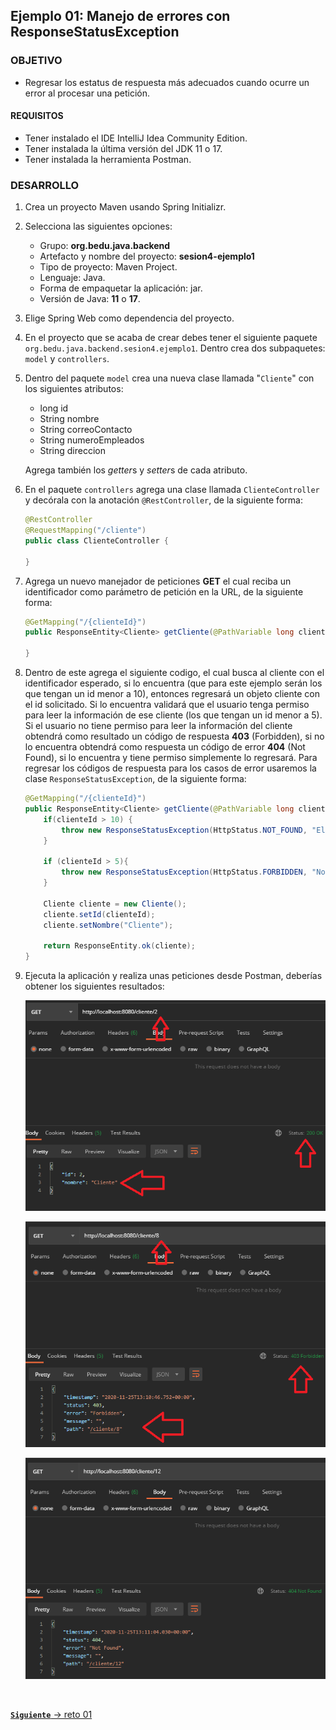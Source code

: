 ## Ejemplo 01: Manejo de errores con ResponseStatusException

### OBJETIVO
- Regresar los estatus de respuesta más adecuados cuando ocurre un error al procesar una petición.

#### REQUISITOS
- Tener instalado el IDE IntelliJ Idea Community Edition.
- Tener instalada la última versión del JDK 11 o 17.
- Tener instalada la herramienta Postman.


### DESARROLLO

1. Crea un proyecto Maven usando Spring Initializr.

2. Selecciona las siguientes opciones:

    - Grupo: **org.bedu.java.backend**
    - Artefacto y nombre del proyecto: **sesion4-ejemplo1**
    - Tipo de proyecto: Maven Project.
    - Lenguaje: Java.
    - Forma de empaquetar la aplicación: jar.
    - Versión de Java: **11** o **17**.

3. Elige Spring Web como dependencia del proyecto.

4. En el proyecto que se acaba de crear debes tener el siguiente paquete `org.bedu.java.backend.sesion4.ejemplo1`. Dentro crea dos subpaquetes: `model` y `controllers`.

6. Dentro del paquete `model` crea una nueva clase llamada "`Cliente`" con los siguientes atributos:

    - long id
    - String nombre
    - String correoContacto
    - String numeroEmpleados
    - String direccion  

    Agrega también los *getter*s y *setter*s de cada atributo.

7. En el paquete `controllers` agrega una clase llamada `ClienteController` y decórala con la anotación `@RestController`, de la siguiente forma:

    ```java
    @RestController
    @RequestMapping("/cliente")
    public class ClienteController {

    }
    ```

8. Agrega un nuevo manejador de peticiones **GET** el cual reciba un identificador como parámetro de petición en la URL, de la siguiente forma:

    ```java
    @GetMapping("/{clienteId}")
    public ResponseEntity<Cliente> getCliente(@PathVariable long clienteId){

    }
    ```

9. Dentro de este agrega el siguiente codigo, el cual busca al cliente con el identificador esperado, si lo encuentra (que para este ejemplo serán los que tengan un id menor a 10), entonces regresará un objeto cliente con el id solicitado. Si lo encuentra validará que el usuario tenga permiso para leer la información de ese cliente (los que tengan un id menor a 5). Si el usuario no tiene permiso para leer la información del cliente obtendrá como resultado un código de respuesta **403** (Forbidden), si no lo encuentra obtendrá como respuesta un código de error **404** (Not Found), si lo encuentra y tiene permiso simplemente lo regresará. Para regresar los códigos de respuesta para los casos de error usaremos la clase `ResponseStatusException`, de la siguiente forma:

    ```java
    @GetMapping("/{clienteId}")
    public ResponseEntity<Cliente> getCliente(@PathVariable long clienteId){
        if(clienteId > 10) {
            throw new ResponseStatusException(HttpStatus.NOT_FOUND, "El cliente con el id especificado no existe.");
        }

        if (clienteId > 5){
            throw new ResponseStatusException(HttpStatus.FORBIDDEN, "No tiene permiso para visualizar al cliente indicado.");
        }
          
        Cliente cliente = new Cliente();
        cliente.setId(clienteId);
        cliente.setNombre("Cliente");
        
        return ResponseEntity.ok(cliente);
    }   
    ```

10. Ejecuta la aplicación y realiza unas peticiones desde Postman, deberías obtener los siguientes resultados:

    ![imagen](img/img_01.png)

    ![imagen](img/img_02.png)

    ![imagen](img/img_03.png)


<br>

[**`Siguiente`** -> reto 01](../Reto-01/)